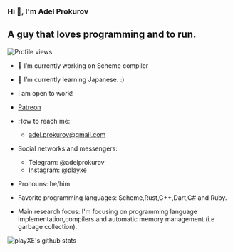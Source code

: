 ### Hi 👋, I'm Adel Prokurov

## A guy that loves programming and to run.

![Profile views](https://gpvc.arturio.dev/playXE)

- 🔭 I’m currently working on Scheme compiler
- 🌱 I’m currently learning Japanese. :)
- I am open to work!

- [Patreon](https://patreon.com/playXEOpenSourceProjects)
- How to reach me: 
  - adel.prokurov@gmail.com
- Social networks and messengers:
  - Telegram: @adelprokurov
  - Instagram: @playxe
- Pronouns: he/him
- Favorite programming languages: Scheme,Rust,C++,Dart,C# and Ruby.
- Main research focus: I'm focusing on programming language implementation,compilers and automatic memory management (i.e garbage collection).


![playXE's github stats](https://github-readme-stats.vercel.app/api?username=playXE&show_icons=true&theme=radical)
